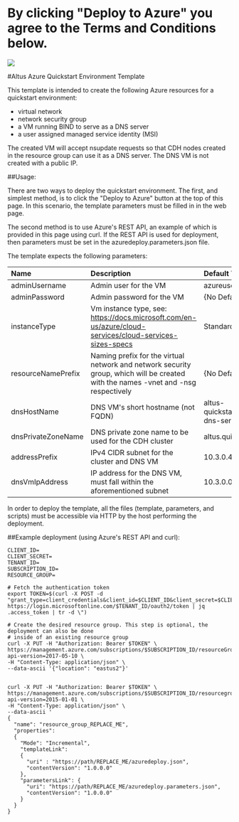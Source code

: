 # By clicking "Deploy to Azure" you agree to the Terms and Conditions below.
<a href="https://portal.azure.com/#create/Microsoft.Template/uri/https%3A%2F%2Fraw.githubusercontent.com%2Fcloudera%2Faltus-azure-tools%2Fmaster%2Fazure-quickstart-template-with-bind-dns%2Fazuredeploy.json" target="_blank">
    <img src="http://azuredeploy.net/deploybutton.png" />
</a>

#Altus Azure Quickstart Environment Template

This template is intended to create the following Azure resources for a quickstart environment:
  * virtual network
  * network security group
  * a VM running BIND to serve as a DNS server
  * a user assigned managed service identity (MSI)

The created VM will accept nsupdate requests so that CDH nodes created in the
resource group can use it as a DNS server. The DNS VM is not created with a public IP.

##Usage:

There are two ways to deploy the quickstart environment. The first, and simplest method,
is to click the "Deploy to Azure" button at the top of this page. In this scenario, the
template parameters must be filled in in the web page.

The second method is to use Azure's REST API, an example of which is provided in this
page using curl. If the REST API is used for deployment, then parameters must be set in the
azuredeploy.parameters.json file.

The template expects the following parameters:

| Name   | Description | Default Value |
|:--- |:---|:---|
| adminUsername | Admin user for the VM | azureuser |
| adminPassword | Admin password for the VM | {No Default} |
| instanceType | Vm instance type, see: https://docs.microsoft.com/en-us/azure/cloud-services/cloud-services-sizes-specs | Standard_A2_v2 |
| resourceNamePrefix | Naming prefix for the virtual network and network security group, which will be created with the names <PREFIX>-vnet and <PREFIX>-nsg respectively | {No Default} |
| dnsHostName | DNS VM's short hostname (not FQDN) | altus-quickstart-dns-server |
| dnsPrivateZoneName | DNS private zone name to be used for the CDH cluster | altus.quickstart |
| addressPrefix | IPv4 CIDR subnet for the cluster and DNS VM | 10.3.0.4 |
| dnsVmIpAddress | IP address for the DNS VM, must fall within the aforementioned subnet | 10.3.0.0/24 |

In order to deploy the template, all the files (template, parameters, and scripts)
must be accessible via HTTP by the host performing the deployment.

##Example deployment (using Azure's REST API and curl):

```
CLIENT_ID=
CLIENT_SECRET=
TENANT_ID=
SUBSCRIPTION_ID=
RESOURCE_GROUP=

# Fetch the authentication token
export TOKEN=$(curl -X POST -d "grant_type=client_credentials&client_id=$CLIENT_ID&client_secret=$CLIENT_SECRET&resource=https%3A%2F%2Fmanagement.azure.com%2F" https://login.microsoftonline.com/$TENANT_ID/oauth2/token | jq .access_token | tr -d \")

# Create the desired resource group. This step is optional, the deployment can also be done
# inside of an existing resource group
curl -X PUT -H "Authorization: Bearer $TOKEN" \
https://management.azure.com/subscriptions/$SUBSCRIPTION_ID/resourceGroups/$RESOURCE_GROUP?api-version=2017-05-10 \
-H "Content-Type: application/json" \
--data-ascii '{"location": "eastus2"}'


curl -X PUT -H "Authorization: Bearer $TOKEN" \
https://management.azure.com/subscriptions/$SUBSCRIPTION_ID/resourcegroups/$RESOURCE_GROUP/providers/Microsoft.Resources/deployments/nwongdeploy?api-version=2015-01-01 \
-H "Content-Type: application/json" \
--data-ascii '
{
  "name": "resource_group_REPLACE_ME",
  "properties":
  {
    "Mode": "Incremental",
    "templateLink":
    {
      "uri" : "https://path/REPLACE_ME/azuredeploy.json",
      "contentVersion": "1.0.0.0"
    },
    "parametersLink": {
      "uri": "https://path/REPLACE_ME/azuredeploy.parameters.json",
      "contentVersion": "1.0.0.0"
    }
  }
}
```
